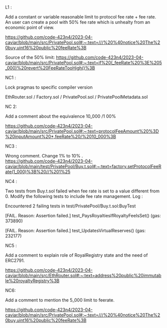 L1 : 

Add a constant or variable reasonable limit to protocol fee rate + fee rate. An user can create a pool with 50% fee rate which is unhealty from an economic point of view. 

https://github.com/code-423n4/2023-04-caviar/blob/main/src/PrivatePool.sol#:~:text=///%20%40notice%20The%20buy,uint16%20public%20feeRate%3B 

Source of the 50% limit:
https://github.com/code-423n4/2023-04-caviar/blob/main/src/PrivatePool.sol#:~:text=if%20(_feeRate%20%3E%205_000)%20revert%20FeeRateTooHigh()%3B 
 

NC1  :

Lock pragmas to specific compiler version 

EthRouter.sol / Factory.sol / PrivatePool.sol / PrivatePoolMetadata.sol 

 

NC 2: 

Add a comment about the equivalence 10_000 /1 00% 

https://github.com/code-423n4/2023-04-caviar/blob/main/src/PrivatePool.sol#:~:text=protocolFeeAmount%20%3D%20inputAmount%20*,feeRate%20/%2010_000%3B 

NC3 : 

Wrong comment. Change 1% to 10% .  
https://github.com/code-423n4/2023-04-caviar/blob/main/test/PrivatePool/Buy.t.sol#:~:text=factory.setProtocolFeeRate(1_000)%3B%20//%201%25 

 

NC4 : 

Two tests from Buy.t.sol failed when fee rate is set to a value different from 0. Modify the following tests to include fee rate management. 
Log : 

 Encountered 2 failing tests in test/PrivatePool/Buy.t.sol:BuyTest 

[FAIL. Reason: Assertion failed.] test_PaysRoyaltiesIfRoyaltyFeeIsSet() (gas: 373890) 

[FAIL. Reason: Assertion failed.] test_UpdatesVirtualReserves() (gas: 232177) 

 
NC5 : 

Add a comment to explain role of RoyalRegistry state and the need of ERC2791. 

https://github.com/code-423n4/2023-04-caviar/blob/main/src/EthRouter.sol#:~:text=address%20public%20immutable%20royaltyRegistry%3B 

 
NC6: 

Add a comment to mention the 5_000 limit to feerate. 

https://github.com/code-423n4/2023-04-caviar/blob/main/src/PrivatePool.sol#:~:text=///%20%40notice%20The%20buy,uint16%20public%20feeRate%3B 

 

 
